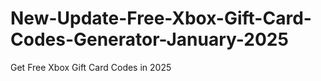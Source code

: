 # New-Update-Free-Xbox-Gift-Card-Codes-Generator-January-2025
Get Free Xbox Gift Card Codes in 2025 

